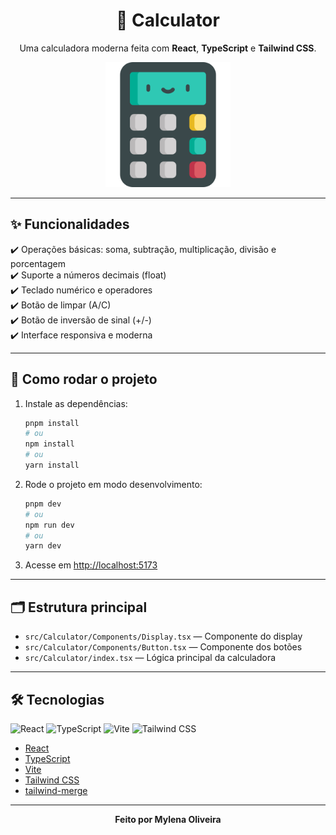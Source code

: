 <div align="center">
  <h1>🧮 Calculator</h1>
  <p>Uma calculadora moderna feita com <b>React</b>, <b>TypeScript</b> e <b>Tailwind CSS</b>.</p>
  <img src="src/images/calculator.png" width="200" alt="Calculator"/>
</div>

---

## ✨ Funcionalidades

✔️ Operações básicas: soma, subtração, multiplicação, divisão e porcentagem  
✔️ Suporte a números decimais (float)  
✔️ Teclado numérico e operadores  
✔️ Botão de limpar (A/C)  
✔️ Botão de inversão de sinal (+/-)  
✔️ Interface responsiva e moderna

---

## 🚀 Como rodar o projeto

1. Instale as dependências:
   ```bash
   pnpm install
   # ou
   npm install
   # ou
   yarn install
   ```

2. Rode o projeto em modo desenvolvimento:
   ```bash
   pnpm dev
   # ou
   npm run dev
   # ou
   yarn dev
   ```

3. Acesse em [http://localhost:5173](http://localhost:5173)

---

## 🗂️ Estrutura principal

- `src/Calculator/Components/Display.tsx` — Componente do display
- `src/Calculator/Components/Button.tsx` — Componente dos botões
- `src/Calculator/index.tsx` — Lógica principal da calculadora

---

## 🛠️ Tecnologias

<div align="left">
  <img src="https://cdn.jsdelivr.net/gh/devicons/devicon/icons/react/react-original.svg" width="30" alt="React"/>
  <img src="https://cdn.jsdelivr.net/gh/devicons/devicon/icons/typescript/typescript-original.svg" width="30" alt="TypeScript"/>
  <img src="https://cdn.jsdelivr.net/gh/devicons/devicon/icons/vite/vite-original.svg" width="30" alt="Vite"/>
  <img src="https://cdn.jsdelivr.net/gh/devicons/devicon/icons/tailwindcss/tailwindcss-original.svg" width="30" alt="Tailwind CSS"/>
</div>

- [React](https://react.dev/)
- [TypeScript](https://www.typescriptlang.org/)
- [Vite](https://vitejs.dev/)
- [Tailwind CSS](https://tailwindcss.com/)
- [tailwind-merge](https://github.com/dcastil/tailwind-merge)

---

<div align="center">
  <b>Feito por Mylena Oliveira</b>
</div>
